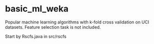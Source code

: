 # basic_ml_weka
Popular machine learning algorithms with k-fold cross validation on UCI datasets. Feature selection task is not included. 

Start by Rscfs.java in src/rscfs
